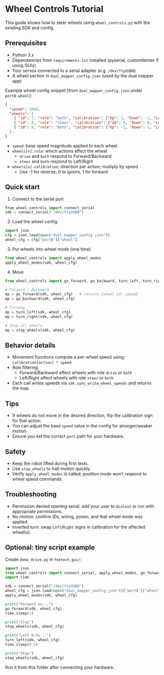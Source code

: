 # Wheel Controls Tutorial

This guide shows how to steer wheels using `wheel_controls.py` with the existing SDK and config.

## Prerequisites

- Python 3.x
- Dependencies from `requirements.txt` installed (pyserial, customtkinter if using GUIs)
- Your servos connected to a serial adapter (e.g. `/dev/ttyUSB0`)
- A wheel section in `dual_mapper_config.json` (used by the dual mapper app)

Example wheel config snippet (from `dual_mapper_config.json` under `portB.wheel`):

```json
{
  "speed": 1000,
  "wheels": [
    { "id": 7, "role": "both", "calibration": {"Up": 1, "Down": -1, "Left": -1, "Right": 1} },
    { "id": 8, "role": "steer", "calibration": {"Up": 0, "Down": 0, "Left": -1, "Right": 1} },
    { "id": 9, "role": "both", "calibration": {"Up": -1, "Down": 1, "Left": -1, "Right": 1} }
  ]
}
```

- `speed`: base speed magnitude applied to each wheel
- `wheels[n].role`: which actions affect the wheel
  - `drive` and `both` respond to Forward/Backward
  - `steer` and `both` respond to Left/Right
- `wheels[n].calibration`: direction per action; multiply by speed
  - Use -1 for reverse, 0 to ignore, 1 for forward

## Quick start

1. Connect to the serial port

```python
from wheel_controls import connect_serial
sdk = connect_serial("/dev/ttyUSB0")
```

2. Load the wheel config

```python
import json
cfg = json.load(open("dual_mapper_config.json"))
wheel_cfg = cfg["portB"]["wheel"]
```

3. Put wheels into wheel mode (one time)

```python
from wheel_controls import apply_wheel_modes
apply_wheel_modes(sdk, wheel_cfg)
```

4. Move

```python
from wheel_controls import go_forward, go_backward, turn_left, turn_right, stop_wheels

# Forward / Backward
mp = go_forward(sdk, wheel_cfg)   # returns {wheel_id: speed}
mp = go_backward(sdk, wheel_cfg)

# Turning
mp = turn_left(sdk, wheel_cfg)
mp = turn_right(sdk, wheel_cfg)

# Stop all wheels
mp = stop_wheels(sdk, wheel_cfg)
```

## Behavior details

- Movement functions compute a per-wheel speed using: `calibration[action] * speed`
- Role filtering:
  - Forward/Backward affect wheels with role `drive` or `both`
  - Left/Right affect wheels with role `steer` or `both`
- Each call writes speeds via `sdk.sync_write_wheel_speeds` and returns the map

## Tips

- If wheels do not move in the desired direction, flip the calibration sign for that action.
- You can adjust the base `speed` value in the config for stronger/weaker motion.
- Ensure you set the correct `port` path for your hardware.

## Safety

- Keep the robot lifted during first tests.
- Use `stop_wheels` to halt motion quickly.
- Verify `apply_wheel_modes` is called; position mode won’t respond to wheel speed commands.

## Troubleshooting

- Permission denied opening serial: add your user to `dialout` or run with appropriate permissions.
- No motion: confirm IDs, wiring, power, and that wheel mode was applied.
- Inverted turn: swap `Left`/`Right` signs in calibration for the affected wheel(s).

## Optional: tiny script example

Create `demo_drive.py` in `feetech_gui/`:

```python
import json
from wheel_controls import connect_serial, apply_wheel_modes, go_forward, go_backward, turn_left, turn_right, stop_wheels
import time

sdk = connect_serial("/dev/ttyUSB0")
wheel_cfg = json.load(open("dual_mapper_config.json"))["portB"]["wheel"]
apply_wheel_modes(sdk, wheel_cfg)

print("Forward 1s...")
go_forward(sdk, wheel_cfg)
time.sleep(1)

print("Stop")
stop_wheels(sdk, wheel_cfg)

print("Left 0.5s...")
turn_left(sdk, wheel_cfg)
time.sleep(0.5)

print("Stop")
stop_wheels(sdk, wheel_cfg)
```

Run it from this folder after connecting your hardware.
